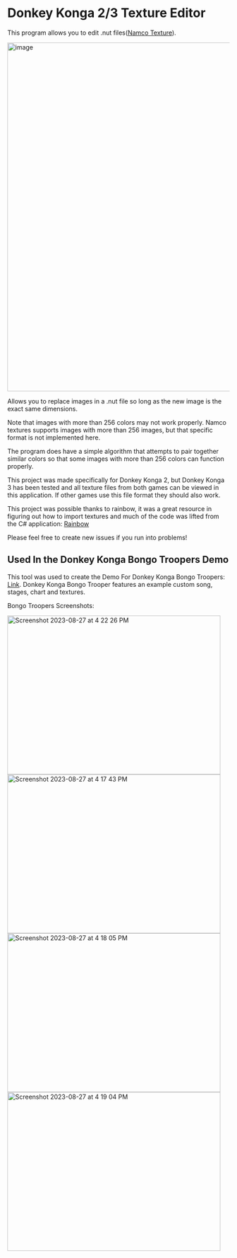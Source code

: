 # Donkey Konga 2/3 Texture Editor

This program allows you to edit .nut files([Namco Texture](https://github.com/marco-calautti/Rainbow/wiki/NUT-File-Format#)).

<img width="1177" height="788" alt="image" src="https://github.com/user-attachments/assets/025ca8de-ac16-49fa-bc06-7d7b15b53228" />


Allows you to replace images in a .nut file so long as the new image is the exact same dimensions.

Note that images with more than 256 colors may not work properly. Namco textures supports images with more than 256 images, but that specific format is not implemented here.

The program does have a simple algorithm that attempts to pair together similar colors so that some images with more than 256 colors can function properly.

This project was made specifically for Donkey Konga 2, but Donkey Konga 3 has been tested and all texture files from both games can be viewed in this application. If other games use this file format they should also work.

This project was possible thanks to rainbow, it was a great resource in figuring out how to import textures and much of the code was lifted from the C# application: 
[Rainbow](https://github.com/marco-calautti/Rainbow)

Please feel free to create new issues if you run into problems!

## Used In the Donkey Konga Bongo Troopers Demo
This tool was used to create the Demo For Donkey Konga Bongo Troopers: [Link](https://www.romhacking.net/forum/index.php?topic=37588.0).
Donkey Konga Bongo Trooper features an example custom song, stages, chart and textures.

Bongo Troopers Screenshots:


<img width="483" height="359" alt="Screenshot 2023-08-27 at 4 22 26 PM" src="https://github.com/user-attachments/assets/b3385392-e6b8-4830-aae8-e7ffb2b7b928" />
<img width="483" height="359" alt="Screenshot 2023-08-27 at 4 17 43 PM" src="https://github.com/user-attachments/assets/c1be38b4-a658-40b9-a907-8c591866ce33" />
<img width="483" height="359" alt="Screenshot 2023-08-27 at 4 18 05 PM" src="https://github.com/user-attachments/assets/c0135e89-0cf0-40c7-9e66-32d1516147c9" />
<img width="483" height="359" alt="Screenshot 2023-08-27 at 4 19 04 PM" src="https://github.com/user-attachments/assets/46a5e376-171d-4efe-b611-0c17b3a293da" />

